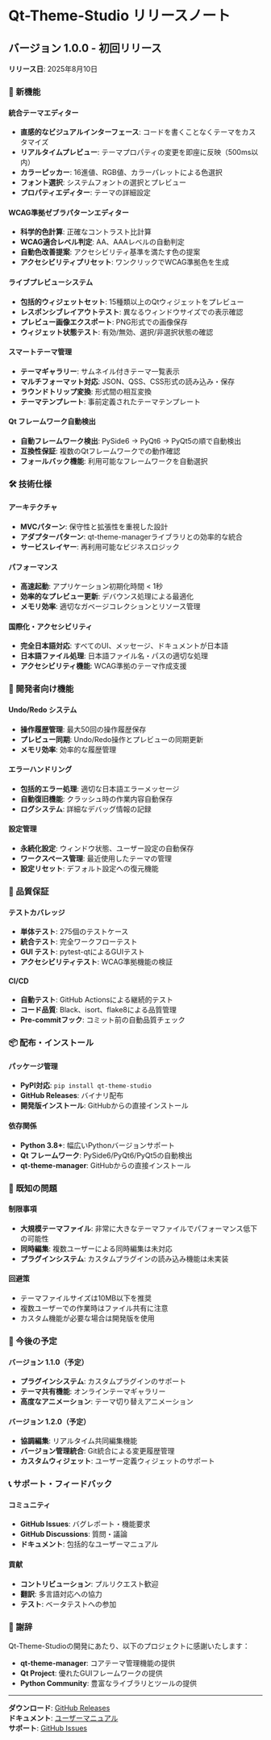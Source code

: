 # Qt-Theme-Studio リリースノート

## バージョン 1.0.0 - 初回リリース

**リリース日**: 2025年8月10日

### 🎉 新機能

#### 統合テーマエディター
- **直感的なビジュアルインターフェース**: コードを書くことなくテーマをカスタマイズ
- **リアルタイムプレビュー**: テーマプロパティの変更を即座に反映（500ms以内）
- **カラーピッカー**: 16進値、RGB値、カラーパレットによる色選択
- **フォント選択**: システムフォントの選択とプレビュー
- **プロパティエディター**: テーマの詳細設定

#### WCAG準拠ゼブラパターンエディター
- **科学的色計算**: 正確なコントラスト比計算
- **WCAG適合レベル判定**: AA、AAAレベルの自動判定
- **自動色改善提案**: アクセシビリティ基準を満たす色の提案
- **アクセシビリティプリセット**: ワンクリックでWCAG準拠色を生成

#### ライブプレビューシステム
- **包括的ウィジェットセット**: 15種類以上のQtウィジェットをプレビュー
- **レスポンシブレイアウトテスト**: 異なるウィンドウサイズでの表示確認
- **プレビュー画像エクスポート**: PNG形式での画像保存
- **ウィジェット状態テスト**: 有効/無効、選択/非選択状態の確認

#### スマートテーマ管理
- **テーマギャラリー**: サムネイル付きテーマ一覧表示
- **マルチフォーマット対応**: JSON、QSS、CSS形式の読み込み・保存
- **ラウンドトリップ変換**: 形式間の相互変換
- **テーマテンプレート**: 事前定義されたテーマテンプレート

#### Qt フレームワーク自動検出
- **自動フレームワーク検出**: PySide6 → PyQt6 → PyQt5の順で自動検出
- **互換性保証**: 複数のQtフレームワークでの動作確認
- **フォールバック機能**: 利用可能なフレームワークを自動選択

### 🛠️ 技術仕様

#### アーキテクチャ
- **MVCパターン**: 保守性と拡張性を重視した設計
- **アダプターパターン**: qt-theme-managerライブラリとの効率的な統合
- **サービスレイヤー**: 再利用可能なビジネスロジック

#### パフォーマンス
- **高速起動**: アプリケーション初期化時間 < 1秒
- **効率的なプレビュー更新**: デバウンス処理による最適化
- **メモリ効率**: 適切なガベージコレクションとリソース管理

#### 国際化・アクセシビリティ
- **完全日本語対応**: すべてのUI、メッセージ、ドキュメントが日本語
- **日本語ファイル処理**: 日本語ファイル名・パスの適切な処理
- **アクセシビリティ機能**: WCAG準拠のテーマ作成支援

### 🔧 開発者向け機能

#### Undo/Redo システム
- **操作履歴管理**: 最大50回の操作履歴保存
- **プレビュー同期**: Undo/Redo操作とプレビューの同期更新
- **メモリ効率**: 効率的な履歴管理

#### エラーハンドリング
- **包括的エラー処理**: 適切な日本語エラーメッセージ
- **自動復旧機能**: クラッシュ時の作業内容自動保存
- **ログシステム**: 詳細なデバッグ情報の記録

#### 設定管理
- **永続化設定**: ウィンドウ状態、ユーザー設定の自動保存
- **ワークスペース管理**: 最近使用したテーマの管理
- **設定リセット**: デフォルト設定への復元機能

### 🧪 品質保証

#### テストカバレッジ
- **単体テスト**: 275個のテストケース
- **統合テスト**: 完全ワークフローテスト
- **GUI テスト**: pytest-qtによるGUIテスト
- **アクセシビリティテスト**: WCAG準拠機能の検証

#### CI/CD
- **自動テスト**: GitHub Actionsによる継続的テスト
- **コード品質**: Black、isort、flake8による品質管理
- **Pre-commitフック**: コミット前の自動品質チェック

### 📦 配布・インストール

#### パッケージ管理
- **PyPI対応**: `pip install qt-theme-studio`
- **GitHub Releases**: バイナリ配布
- **開発版インストール**: GitHubからの直接インストール

#### 依存関係
- **Python 3.8+**: 幅広いPythonバージョンサポート
- **Qt フレームワーク**: PySide6/PyQt6/PyQt5の自動検出
- **qt-theme-manager**: GitHubからの直接インストール

### 🐛 既知の問題

#### 制限事項
- **大規模テーマファイル**: 非常に大きなテーマファイルでパフォーマンス低下の可能性
- **同時編集**: 複数ユーザーによる同時編集は未対応
- **プラグインシステム**: カスタムプラグインの読み込み機能は未実装

#### 回避策
- テーマファイルサイズは10MB以下を推奨
- 複数ユーザーでの作業時はファイル共有に注意
- カスタム機能が必要な場合は開発版を使用

### 🔮 今後の予定

#### バージョン 1.1.0（予定）
- **プラグインシステム**: カスタムプラグインのサポート
- **テーマ共有機能**: オンラインテーマギャラリー
- **高度なアニメーション**: テーマ切り替えアニメーション

#### バージョン 1.2.0（予定）
- **協調編集**: リアルタイム共同編集機能
- **バージョン管理統合**: Git統合による変更履歴管理
- **カスタムウィジェット**: ユーザー定義ウィジェットのサポート

### 📞 サポート・フィードバック

#### コミュニティ
- **GitHub Issues**: バグレポート・機能要求
- **GitHub Discussions**: 質問・議論
- **ドキュメント**: 包括的なユーザーマニュアル

#### 貢献
- **コントリビューション**: プルリクエスト歓迎
- **翻訳**: 多言語対応への協力
- **テスト**: ベータテストへの参加

### 🙏 謝辞

Qt-Theme-Studioの開発にあたり、以下のプロジェクトに感謝いたします：

- **qt-theme-manager**: コアテーマ管理機能の提供
- **Qt Project**: 優れたGUIフレームワークの提供
- **Python Community**: 豊富なライブラリとツールの提供

---

**ダウンロード**: [GitHub Releases](https://github.com/your-org/Qt-Theme-Studio/releases)  
**ドキュメント**: [ユーザーマニュアル](docs/USER_MANUAL.md)  
**サポート**: [GitHub Issues](https://github.com/your-org/Qt-Theme-Studio/issues)